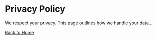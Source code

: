 # Privacy Policy

We respect your privacy. This page outlines how we handle your data...

[Back to Home](index.md)
